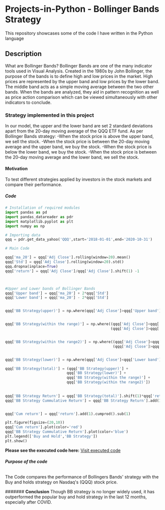 # **Projects-in-Python - Bollinger Bands Strategy**
This repository showcases some of the code I have written in the Python language

##  Description

What are Bollinger Bands? 
Bollinger Bands are one of the many indicator tools used in Visual Analysis. Created in the 1980s by John Bollinger, the purpose of the bands is to define high and low prices in the market. High prices are represented by the upper band and low prices by the lower band. The middle band acts as a simple moving average between the two other bands. When the bands are analyzed, they aid in pattern recognition as well as price action comparison which can be viewed simultaneously with other indicators to conclude.

### **Strategy implemented in this project**

In our model, the upper and the lower band are set 2 standard deviations apart from the 20-day moving average of the QQQ ETF fund. 
As per Bollinger Bands strategy: 
-When the stock price is above the upper band, we sell the stock.
-When the stock price is between the 20-day moving average and the upper band, we buy the stock. 
-When the stock price is below the lower band, we buy the stock. 
-When the stock price is between the 20-day moving average and the lower band, we sell the stock.

#### **Motivation**
To test different strategies applied by investors in the stock markets and compare their performance. 


##### **Code**

```python
# Installation of required modules
import pandas as pd
import pandas_datareader as pdr
import matplotlib.pyplot as plt
import numpy as np

# Importing data
qqq = pdr.get_data_yahoo('QQQ',start='2018-01-01',end='2020-10-31')

# Main Code

qqq['ma_20'] = qqq['Adj Close'].rolling(window=20).mean()
qqq['Std'] = qqq['Adj Close'].rolling(window=20).std()
qqq.dropna(inplace=True)
qqq['return'] = qqq['Adj Close']/qqq['Adj Close'].shift(1) -1



#Upper and Lower bands of Bollinger Bands
qqq['Upper band'] = qqq['ma_20'] + 2*qqq['Std']
qqq['Lower band'] = qqq['ma_20'] - 2*qqq['Std']


qqq['BB Strategy(upper)'] = np.where(qqq['Adj Close']>qqq['Upper band'],-1,0)


qqq['BB Strategy(within the range)'] = np.where((qqq['Adj Close']<qqq['Upper band']) & 
                                                (qqq['Adj Close']>qqq['ma_20']),1,0)


qqq['BB Strategy(within the range2)'] = np.where((qqq['Adj Close']<qqq['ma_20']) & 
                                                 (qqq['Adj Close']>qqq['Lower band']),-1,0)


qqq['BB Strategy(lower)'] = np.where(qqq['Adj Close']<qqq['Lower band'],1,0)

qqq['BB Strategy(total)'] = (qqq['BB Strategy(upper)'] + 
                            qqq['BB Strategy(lower)'] + 
                            qqq['BB Strategy(within the range)'] + 
                            qqq['BB Strategy(within the range2)'])
            
            
qqq['BB Strategy Return'] = qqq['BB Strategy(total)'].shift(1)*qqq['return']
qqq['BB Strategy Cummulative Return'] = qqq['BB Strategy Return'].add(1).cumprod().sub(1)


qqq['Cum return'] = qqq['return'].add(1).cumprod().sub(1)

plt.figure(figsize=(20,10))
qqq['Cum return'].plot(color='red')
qqq['BB Strategy Cummulative Return'].plot(color='blue')
plt.legend(['Buy and Hold','BB Strategy'])
plt.show()
```
**Please see the executed code here:**
[Visit executed code](https://github.com/vadukia2/Projects-in-Python/blob/main/Bollinger%20Bands%20Project.ipynb)


###### **Purpose of the code**
The Code compares the performance of Bollingers Bands' strategy with the Buy and holds strategy on Nasdaq's (QQQ) stock price.    


####### **Conclusion**
Though BB strategy is no longer widely used, it has outperformed the popular buy and hold strategy in the last 12 months, especially after COVID.
